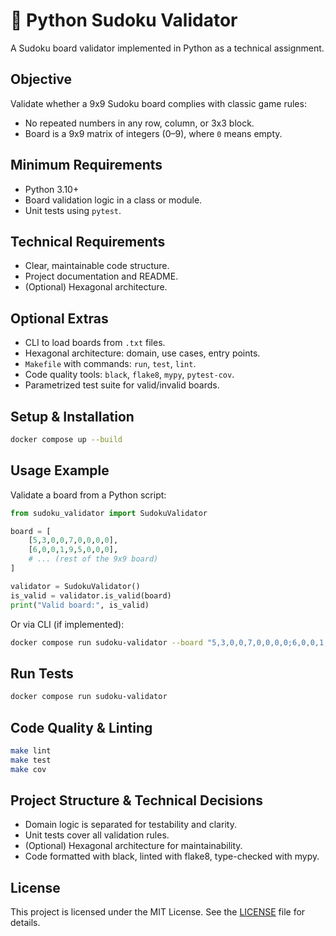 # 🧩 Python Sudoku Validator

A Sudoku board validator implemented in Python as a technical assignment.

## Objective

Validate whether a 9x9 Sudoku board complies with classic game rules:

- No repeated numbers in any row, column, or 3x3 block.
- Board is a 9x9 matrix of integers (0–9), where `0` means empty.

## Minimum Requirements

- Python 3.10+
- Board validation logic in a class or module.
- Unit tests using `pytest`.

## Technical Requirements

- Clear, maintainable code structure.
- Project documentation and README.
- (Optional) Hexagonal architecture.

## Optional Extras

- CLI to load boards from `.txt` files.
- Hexagonal architecture: domain, use cases, entry points.
- `Makefile` with commands: `run`, `test`, `lint`.
- Code quality tools: `black`, `flake8`, `mypy`, `pytest-cov`.
- Parametrized test suite for valid/invalid boards.

## Setup & Installation

```bash
docker compose up --build
```

## Usage Example
Validate a board from a Python script:

```python
from sudoku_validator import SudokuValidator

board = [
    [5,3,0,0,7,0,0,0,0],
    [6,0,0,1,9,5,0,0,0],
    # ... (rest of the 9x9 board)
]

validator = SudokuValidator()
is_valid = validator.is_valid(board)
print("Valid board:", is_valid)
```

Or via CLI (if implemented):

```bash
docker compose run sudoku-validator --board "5,3,0,0,7,0,0,0,0;6,0,0,1,9,5,0,0,0;..."
```

## Run Tests

```bash
docker compose run sudoku-validator
```

## Code Quality & Linting

```bash
make lint
make test
make cov
```

##  Project Structure & Technical Decisions

- Domain logic is separated for testability and clarity.
- Unit tests cover all validation rules.
- (Optional) Hexagonal architecture for maintainability.
- Code formatted with black, linted with flake8, type-checked with mypy.

## License

This project is licensed under the MIT License. See the [LICENSE](LICENSE) file for details.